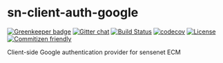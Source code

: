 # sn-client-auth-google

[![Greenkeeper badge](https://badges.greenkeeper.io/SenseNet/sn-client-auth-google.svg)](https://greenkeeper.io/)
[![Gitter chat](https://img.shields.io/gitter/room/SenseNet/SN7ClientAPI.svg?style=flat)](https://gitter.im/SenseNet/SN7ClientAPI)
[![Build Status](https://travis-ci.org/SenseNet/sn-client-auth-google.svg?branch=master)](https://travis-ci.org/SenseNet/sn-client-auth-google)
[![codecov](https://codecov.io/gh/SenseNet/sn-client-auth-google/branch/master/graph/badge.svg)](https://codecov.io/gh/SenseNet/sn-client-auth-google)
[![License](https://img.shields.io/github/license/SenseNet/sn-client-js.svg?style=flat)](https://github.com/SenseNet/sn-client-js/LICENSE.txt)
[![Commitizen friendly](https://img.shields.io/badge/commitizen-friendly-brightgreen.svg?style=flat)](http://commitizen.github.io/cz-cli/)


Client-side Google authentication provider for sensenet ECM
